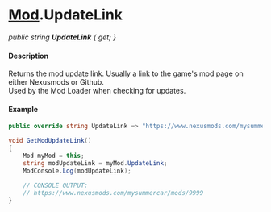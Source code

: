 # [Mod](API/MSCLoader/Mod.md).UpdateLink

*public string <b>UpdateLink</b> { get; }*

#### Description

Returns the mod update link. Usually a link to the game's mod page on either Nexusmods or Github.  
Used by the Mod Loader when checking for updates.

#### Example

```csharp
public override string UpdateLink => "https://www.nexusmods.com/mysummercar/mods/9999";

void GetModUpdateLink()
{
    Mod myMod = this;
    string modUpdateLink = myMod.UpdateLink;
    ModConsole.Log(modUpdateLink);
    
    // CONSOLE OUTPUT:
    // https://www.nexusmods.com/mysummercar/mods/9999
}
```
